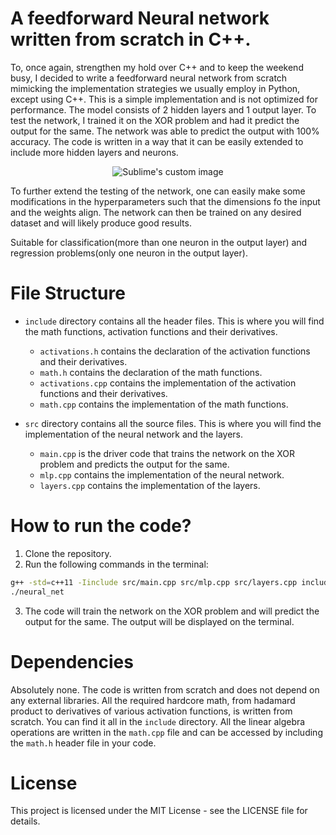# A feedforward Neural network written from scratch in C++.

To, once again, strengthen my hold over C++ and to keep the weekend busy, I decided to write a feedforward neural network from scratch mimicking the implementation strategies we usually employ in Python, except using C++. This is a simple implementation and is not optimized for performance. The model consists of 2 hidden layers and 1 output layer. To test the network, I trained it on the XOR problem and had it predict the output for the same. The network was able to predict the output with 100% accuracy. The code is written in a way that it can be easily extended to include more hidden layers and neurons.

<p align="center">
  <img src="https://github.com/waldyr/Sublime-Installer/blob/master/sublime_text.png?raw=true" alt="Sublime's custom image"/>
</p>

To further extend the testing of the network, one can easily make some modifications in the hyperparameters such that the dimensions fo the input and the weights align. The network can then be trained on any desired dataset and will likely produce good results. 

Suitable for classification(more than one neuron in the output layer) and regression problems(only one neuron in the output layer).

# File Structure
- `include` directory contains all the header files. This is where you will find the math functions, activation functions and their derivatives.
    - `activations.h` contains the declaration of the activation functions and their derivatives.
    - `math.h` contains the declaration of the math functions.
    - `activations.cpp` contains the implementation of the activation functions and their derivatives.
    - `math.cpp` contains the implementation of the math functions.

- `src` directory contains all the source files. This is where you will find the implementation of the neural network and the layers.
    - `main.cpp` is the driver code that trains the network on the XOR problem and predicts the output for the same.
    - `mlp.cpp` contains the implementation of the neural network.
    - `layers.cpp` contains the implementation of the layers.

# How to run the code?
1. Clone the repository.
2. Run the following commands in the terminal:
```bash
g++ -std=c++11 -Iinclude src/main.cpp src/mlp.cpp src/layers.cpp include/activations.cpp include/math.cpp -o neural_net
./neural_net
```
3. The code will train the network on the XOR problem and will predict the output for the same. The output will be displayed on the terminal.

# Dependencies
Absolutely none. The code is written from scratch and does not depend on any external libraries. All the required hardcore math, from hadamard product to derivatives of various activation functions, is written from scratch. You can find it all in the `include` directory. All the linear algebra operations are written in the `math.cpp` file and can be accessed by including the `math.h` header file in your code.

# License
This project is licensed under the MIT License - see the LICENSE file for details.